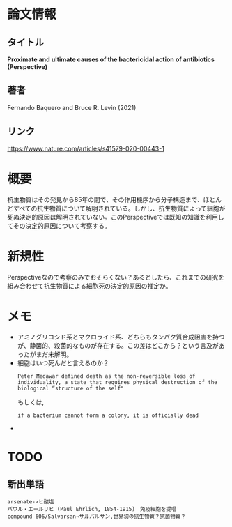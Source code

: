 # 論文情報
## タイトル
**Proximate and ultimate causes of the bactericidal action of antibiotics (Perspective)**
## 著者
Fernando Baquero and Bruce R. Levin (2021)
## リンク
https://www.nature.com/articles/s41579-020-00443-1

# 概要
抗生物質はその発見から85年の間で、その作用機序から分子構造まで、ほとんどすべての抗生物質について解明されている。しかし、抗生物質によって細胞が死ぬ決定的原因は解明されていない。このPerspectiveでは既知の知識を利用してその決定的原因について考察する。

# 新規性
Perspectiveなので考察のみでおそらくない？あるとしたら、これまでの研究を組み合わせて抗生物質による細胞死の決定的原因の推定か。


# メモ
* アミノグリコシド系とマクロライド系、どちらもタンパク質合成阻害を持つが、静菌的、殺菌的なものが存在する。この差はどこから？という言及があったがまだ未解明。
* 細胞はいつ死んだと言えるのか？
  ```
  Peter Medawar defined death as the non-reversible loss of individuality, a state that requires physical destruction of the biological “structure of the self"
  ```
  もしくは,
  ```
  if a bacterium cannot form a colony, it is officially dead
  ```
* 


# TODO 

  
## 新出単語
```
arsenate->ヒ酸塩
パウル・エールリヒ (Paul Ehrlich, 1854-1915)　免疫細胞を提唱
compound 606/Salvarsan→サルバルサン,世界初の抗生物質？抗菌物質？

```
